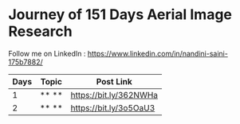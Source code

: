 # Journey of 151 Days Aerial Image Research


Follow me on LinkedIn : https://www.linkedin.com/in/nandini-saini-175b7882/


| Days | Topic                                        | Post Link              |
| ---- | -------------------------------------------- | ---------------------- |
| 1    | **            **                             | https://bit.ly/362NWHa |
| 2    | **        **                                 | https://bit.ly/3o5OaU3 |
